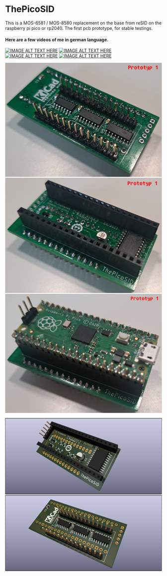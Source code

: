 # ThePicoSID
This is a MOS-6581 / MOS-8580 replacement on the base from reSID on the raspberry pi pico or rp2040.
The first pcb prototype, for stable testings.

#### Here are a few videos of me in german language.
[![IMAGE ALT TEXT HERE](https://img.youtube.com/vi/hnT9drQOZvw/0.jpg)](https://www.youtube.com/watch?v=hnT9drQOZvw)
[![IMAGE ALT TEXT HERE](https://img.youtube.com/vi/2eCh_dZyf4c/0.jpg)](https://www.youtube.com/watch?v=2eCh_dZyf4c)
[![IMAGE ALT TEXT HERE](https://img.youtube.com/vi/tae6vMPKGnU/0.jpg)](https://www.youtube.com/watch?v=tae6vMPKGnU)
[![IMAGE ALT TEXT HERE](https://img.youtube.com/vi/If2YqTdqMyA/0.jpg)](https://www.youtube.com/watch?v=If2YqTdqMyA)

![image01](doc/Pictures/aufbau_prototyp1_01.jpg)
![image01](doc/Pictures/aufbau_prototyp1_02.jpg)
![image01](doc/Pictures/aufbau_prototyp1_03.jpg)

![image01](doc/the_pico_sid_prototyp1_01.png)
![image01](doc/the_pico_sid_prototyp1_02.png)
